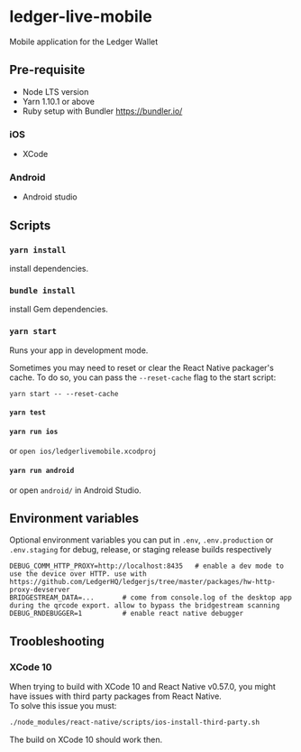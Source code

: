 # ledger-live-mobile

Mobile application for the Ledger Wallet

## Pre-requisite

- Node LTS version
- Yarn 1.10.1 or above
- Ruby setup with Bundler https://bundler.io/

### iOS

- XCode

### Android

- Android studio

## Scripts

### `yarn install`

install dependencies.

### `bundle install`

install Gem dependencies.

### `yarn start`

Runs your app in development mode.

Sometimes you may need to reset or clear the React Native packager's cache. To do so, you can pass the `--reset-cache` flag to the start script:

```
yarn start -- --reset-cache
```

#### `yarn test`

#### `yarn run ios`

or `open ios/ledgerlivemobile.xcodproj`

#### `yarn run android`

or open `android/` in Android Studio.

## Environment variables

Optional environment variables you can put in `.env`, `.env.production` or `.env.staging` for debug, release, or staging release builds respectively

```
DEBUG_COMM_HTTP_PROXY=http://localhost:8435   # enable a dev mode to use the device over HTTP. use with https://github.com/LedgerHQ/ledgerjs/tree/master/packages/hw-http-proxy-devserver
BRIDGESTREAM_DATA=...       # come from console.log of the desktop app during the qrcode export. allow to bypass the bridgestream scanning
DEBUG_RNDEBUGGER=1          # enable react native debugger
```

## Troobleshooting

### XCode 10

When trying to build with XCode 10 and React Native v0.57.0, you might have issues with third party packages from React Native.  
To solve this issue you must:

```sh
./node_modules/react-native/scripts/ios-install-third-party.sh
```

The build on XCode 10 should work then.
